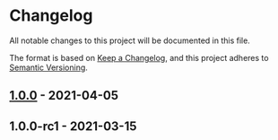 # Changelog

All notable changes to this project will be documented in this file.

The format is based on [Keep a Changelog](https://keepachangelog.com/en/1.0.0/),
and this project adheres to [Semantic Versioning](https://semver.org/spec/v2.0.0.html).

## [1.0.0] - 2021-04-05

## 1.0.0-rc1 - 2021-03-15

[1.0.0]: https://github.com/mobilecoinofficial/MobileCoin-Swift/compare/1.0.0-rc1...1.0.0
